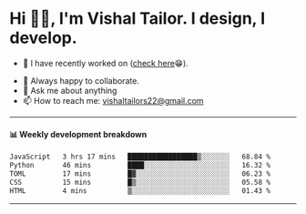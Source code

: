 # Hi 👋🏻, I'm Vishal Tailor. I design, I develop.

- 🔭 I have recently worked on ([check here](https://vishaltailor.com)😁).
<!-- - 🎦 Currently watching: JavaScript: The Hard Parts By Will Sentance. -->
- 👯 Always happy to collaborate.
- 💬 Ask me about anything
- 📫 How to reach me: <a href="mailto:vishaltailors22@gmail.com">vishaltailors22@gmail.com</a>

<hr /> 
<h4>📊 Weekly development breakdown</h4>
<!--START_SECTION:waka-->

```txt
JavaScript   3 hrs 17 mins   █████████████████▒░░░░░░░   68.84 %
Python       46 mins         ████░░░░░░░░░░░░░░░░░░░░░   16.32 %
TOML         17 mins         █▓░░░░░░░░░░░░░░░░░░░░░░░   06.23 %
CSS          15 mins         █▒░░░░░░░░░░░░░░░░░░░░░░░   05.58 %
HTML         4 mins          ▒░░░░░░░░░░░░░░░░░░░░░░░░   01.43 %
```

<!--END_SECTION:waka-->
<hr /> 

<!-- ![](./profile-3d-contrib/profile-green-animate.svg) -->
